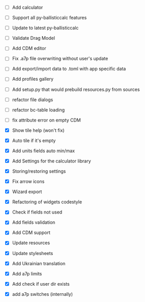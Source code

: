 - [ ] Add calculator
- [ ] Support all py-ballisticcalc features
- [ ] Update to latest py-ballisticcalc
- [ ] Validate Drag Model
- [ ] Add CDM editor
- [ ] Fix .a7p file overwriting without user's update
- [ ] Add export/import data to .toml with app specific data
- [ ] Add profiles gallery
- [ ] Add setup.py that would prebuild resources.py from sources
- [ ] refactor file dialogs
- [ ] refactor bc-table loading
- [ ] fix attribute error on empty CDM

- [x] Show tile help (won't fix)
- [x] Auto tile if it's empty
- [x] Add units fields auto min/max
- [x] Add Settings for the calculator library
- [x] Storing/restoring settings
- [x] Fix arrow icons
- [x] Wizard export
- [x] Refactoring of widgets codestyle
- [x] Check if fields not used
- [x] Add fields validation
- [x] Add CDM support
- [x] Update resources
- [x] Update stylesheets
- [x] Add Ukrainian translation
- [x] Add a7p limits
- [x] Add check if user dir exists
- [x] add a7p switches (internally)
